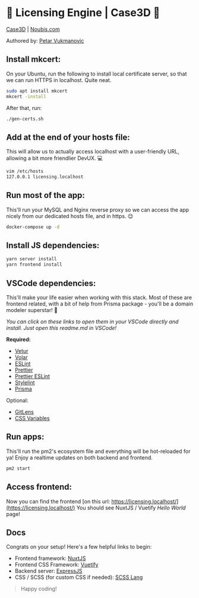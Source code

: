 # 🔐 Licensing Engine | Case3D 🔐
[Case3D](https://case-3d.com) | 
[Noubis.com](https://noubis.com) 

Authored by: [Petar Vukmanovic](mailto:petar.vukmanovic@noubis.com)

## Install mkcert:
On your Ubuntu, run the following to install local certificate server, so that we can run HTTPS in localhost. Quite neat.
```sh
sudo apt install mkcert
mkcert -install
```

After that, run:
```sh
./gen-certs.sh
```

## Add at the end of your hosts file:
This will allow us to actually access localhost with a user-friendly URL, allowing a bit more friendlier DevUX. 💻
```sh
vim /etc/hosts
127.0.0.1 licensing.localhost
```

## Run most of the app:
This'll run your MySQL and Nginx reverse proxy so we can access the app nicely from our dedicated hosts file, and in https. 😌
```sh
docker-compose up -d
```

## Install JS dependencies:
```sh
yarn server install
yarn frontend install
```

## VSCode dependencies:
This'll make your life easier when working with this stack.
Most of these are frontend related, with a bit of help from Prisma package - you'll be a domain modeler superstar! 🚀

_You can click on these links to open them in your VSCode directly and install. Just open this readme.md in VSCode!_

**Required:**

- [Vetur](vscode:extension/octref.vetur)
- [Volar](vscode:extension/Vue.volar)
- [ESLint](vscode:extension/dbaeumer.vscode-eslint)
- [Prettier](vscode:extension/esbenp.prettier-vscode)
- [Prettier ESLint](vscode:extension/rvest.vs-code-prettier-eslint)
- [Stylelint](vscode:extension/stylelint.vscode-stylelint)
- [Prisma](vscode:extension/Prisma.prisma)

Optional:

- [GitLens](vscode:extension/eamodio.gitlens)
- [CSS Variables](vscode:extension/vunguyentuan.vscode-css-variables)

## Run apps:
This'll run the pm2's ecosystem file and everything will be hot-reloaded for ya! Enjoy a realtime updates on both backend and frontend.
```sh
pm2 start
```

## Access frontend:
Now you can find the frontend [on this url: https://licensing.localhost/](https://licensing.localhost/)
You should see NuxtJS / Vuetify _Hello World_ page!

## Docs
Congrats on your setup! Here's a few helpful links to begin:

- Frontend framework: [NuxtJS](https://nuxtjs.org/)
- Frontend CSS Framework: [Vuetify](https://vuetifyjs.com/en/)
- Backend server: [ExpressJS](https://expressjs.com/)
- CSS / SCSS (for custom CSS if needed): [SCSS Lang](https://sass-lang.com/)

> Happy coding!
